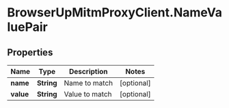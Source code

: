 # BrowserUpMitmProxyClient.NameValuePair

## Properties

Name | Type | Description | Notes
------------ | ------------- | ------------- | -------------
**name** | **String** | Name to match | [optional] 
**value** | **String** | Value to match | [optional] 


